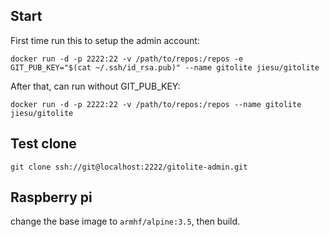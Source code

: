 ## Start
First time run this to setup the admin account:
```
docker run -d -p 2222:22 -v /path/to/repos:/repos -e GIT_PUB_KEY="$(cat ~/.ssh/id_rsa.pub)" --name gitolite jiesu/gitolite
```
After that, can run without GIT_PUB_KEY:
```
docker run -d -p 2222:22 -v /path/to/repos:/repos --name gitolite jiesu/gitolite
```

## Test clone
```
git clone ssh://git@localhost:2222/gitolite-admin.git
```

## Raspberry pi
change the base image to `armhf/alpine:3.5`, then build.
